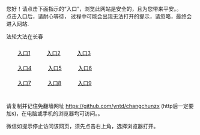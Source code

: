 您好！请点击下面指示的“入口”，浏览此网站是安全的，且为您带来平安。。 <br/>
点击入口后，请耐心等待， 过程中可能会出现无法打开的提示，请忽略，最终会进入网站. </br>

法轮大法在长春<br/>
<div style="padding:10px"><a style="margin:20px" target="_blank" href="https://d12glcr079xntf.cloudfront.net/2Qpsp?rghjjdh" id="ccLink1" rel="nofollow">入口1</a> <a target="_blank" style="margin:20px" href="https://d6pof1j9avcz9.cloudfront.net/2Qpsp?mnydqm" id="ccLink2" rel="nofollow">入口2</a> <a style="margin:20px" target="_blank" href="https://d244zl76nv43xl.cloudfront.net/2Qpsp?uuqizcap" id="ccLink3" rel="nofollow">入口3</a></div>

<div style="padding:10px" ><a style="margin:20px" target="_blank" href="https://d12glcr079xntf.cloudfront.net/2Qpsp?rghjjdh" id="ccLink4" rel="nofollow">入口4</a> <a style="margin:20px" href="https://d6pof1j9avcz9.cloudfront.net/2Qpsp?mnydqm" target="_blank" id="ccLink5" rel="nofollow">入口5</a> <a style="margin:20px" href="https://d244zl76nv43xl.cloudfront.net/2Qpsp?uuqizcap" target="_blank" id="ccLink6" rel="nofollow">入口6</a></div>

<div style="padding:10px"><a style="margin:20px" target="_blank" href="https://d12glcr079xntf.cloudfront.net/2Qpsp?rghjjdh" id="ccLink7" rel="nofollow">入口7</a> <a style="margin:20px" href="https://d6pof1j9avcz9.cloudfront.net/2Qpsp?mnydqm" target="_blank" id="ccLink8" rel="nofollow">入口8</a> <a style="margin:20px" target="_blank" href="https://d244zl76nv43xl.cloudfront.net/2Qpsp?uuqizcap" id="ccLink9" rel="nofollow">入口9</a></div>

<br/>



请复制并记住免翻墙网址 https://github.com/yntd/changchunzx (http后一定要加s)，在电脑或手机的浏览器均可访问。。<br/>

微信如提示停止访问该网页，须先点击右上角，选择浏览器打开。
